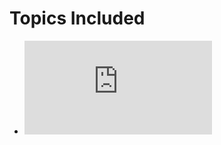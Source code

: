 # Topics Included
- ![Compiler Design](https://github.com/h0tPlug1n/University-Notes/blob/main/Compiler%20Design.md)
